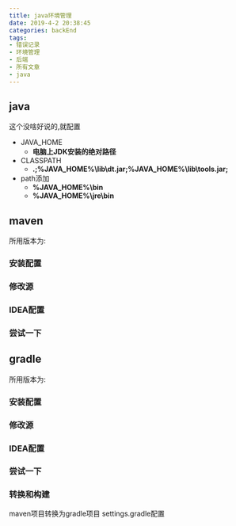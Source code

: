 ```yaml
---
title: java环境管理
date: 2019-4-2 20:38:45
categories: backEnd
tags:
- 错误记录
- 环境管理
- 后端
- 所有文章
- java
---
```

## java
这个没啥好说的,就配置
- JAVA_HOME
  - **电脑上JDK安装的绝对路径**
- CLASSPATH
  - **.;%JAVA_HOME%\lib\dt.jar;%JAVA_HOME%\lib\tools.jar;**
- path添加
    - **%JAVA_HOME%\bin**
    - **%JAVA_HOME%\jre\bin**

## maven
所用版本为:
### 安装配置
### 修改源
### IDEA配置
### 尝试一下
## gradle
所用版本为:
### 安装配置
### 修改源
### IDEA配置
### 尝试一下
### 转换和构建
maven项目转换为gradle项目
settings.gradle配置

<Valine></Valine>